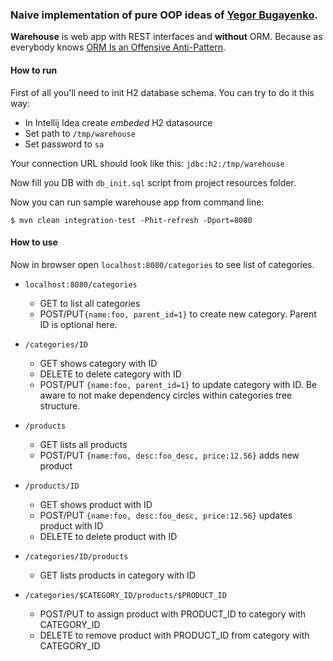 ### Naive implementation of pure OOP ideas of [Yegor Bugayenko](http://www.yegor256.com/). 

**Warehouse** is web app with REST interfaces and **without** ORM. Because as everybody knows 
[ORM Is an Offensive Anti-Pattern](https://dzone.com/articles/orm-offensive-anti-pattern).


#### How to run

First of all you'll need to init H2 database schema. You can try to do it this way:

- In Intellij Idea create *embeded* H2 datasource
- Set path to `/tmp/warehouse`
- Set password to `sa`

Your connection URL should look like this: `jdbc:h2:/tmp/warehouse`

Now fill you DB with `db_init.sql` script from project resources folder.

Now you can run sample warehouse app from command line:
 
```
$ mvn clean integration-test -Phit-refresh -Dport=8080
```

#### How to use
Now in browser open `localhost:8080/categories` to see list of categories.

- `localhost:8080/categories`
  - GET to list all categories
  - POST/PUT`{name:foo, parent_id=1}` to create new category. Parent ID is optional here.

- `/categories/ID`
  - GET shows category with ID
  - DELETE to delete category with ID
  - POST/PUT `{name:foo, parent_id=1}` to update category with ID. 
Be aware to not make dependency circles within categories tree structure.

- `/products`
  - GET lists all products
  - POST/PUT `{name:foo, desc:foo_desc, price:12.56}` adds new product

- `/products/ID`                                        
  - GET shows product with ID
  - POST/PUT `{name:foo, desc:foo_desc, price:12.56}` updates product with ID 
  - DELETE to delete product with ID
  
- `/categories/ID/products`                                        
  - GET lists products in category with ID

- `/categories/$CATEGORY_ID/products/$PRODUCT_ID`
  - POST/PUT  to assign product with PRODUCT_ID to category with CATEGORY_ID
  - DELETE to remove product with PRODUCT_ID from category with CATEGORY_ID